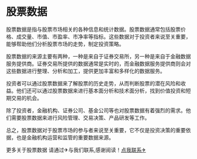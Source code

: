# 股票数据

股票数据是指与股票市场相关的各种信息和统计数据。股票数据通常包括股票价格、成交量、市值、市盈率、市净率等指标。这些数据对于投资者来说至关重要，能够帮助他们分析股票市场的走势，制定投资策略。

股票数据的来源主要有两种，一种是来自于证券交易所，另一种是来自于金融数据服务提供商。证券交易所提供的数据通常是实时的，而金融数据服务提供商则会对这些数据进行整理、分析和加工，提供更加丰富和多样化的数据服务。

投资者可以通过股票数据来了解股票的历史走势，从而判断股票的潜在风险和收益。他们还可以通过股票数据来进行基本面分析和技术面分析，找到价值投资和短期交易的机会。

除了投资者，金融机构、证券公司、基金公司等也对股票数据有着强烈的需求。他们需要股票数据来进行风险管理、交易决策、产品研发等工作。

总之，股票数据对于股票市场的参与者来说至关重要，它不仅是投资决策的重要依据，也是金融机构运营和监管的重要数据来源。

更多关于股票数据 请通过✈与我们联系,感谢阅读！[点我联系✈](https://home.k02.cc)